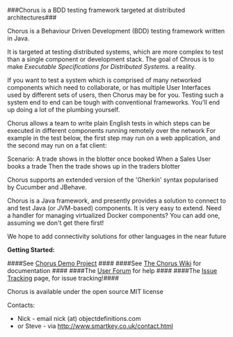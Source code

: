 ###Chorus is a BDD testing framework targeted at distributed architectures###

Chorus is a Behaviour Driven Development (BDD) testing framework written in Java.

It is targeted at testing distributed systems, which are more complex to test than a single component or development stack. 
The goal of Chrous is to make _Executable Specifications for Distributed Systems._ a reality.

If you want to test a system which is comprised of many networked components which need to collaborate, or has multiple User Interfaces used by different sets of users, then Chorus may be for you. Testing such a system end to end can be tough with conventional frameworks. You'll end up doing a lot of the plumbing yourself.

Chorus allows a team to write plain English tests in which steps can be executed in different components running remotely over the network 
For example in the test below, the first step may run on a web application, and the second may run on a fat client:

Scenario: A trade shows in the blotter once booked
  When a Sales User books a trade
  Then the trade shows up in the traders blotter

Chorus supports an extended version of the 'Gherkin' syntax popularised by Cucumber and JBehave.

Chorus is a Java framework, and presently provides a solution to connect to and test Java (or JVM-based) components.
It is very easy to extend. 
Need a handler for managing virtualized Docker components? You can add one, assuming we don't get there first!

We hope to add connectivity solutions for other languages in the near future

**Getting Started:**

####See [Chorus Demo Project](https://github.com/Chorus-bdd/Chorus-demo) ####
####See [The Chorus Wiki](http://github.com/Chorus-bdd/Chorus/wiki) for documentation ####
####The [User Forum](http://forum.chorusbdd.org/) for help ####
####The [Issue Tracking](https://github.com/Chorus-bdd/Chorus/issues?state=open) page, for issue tracking!####

Chorus is available under the open source MIT license

Contacts:  
 * Nick - email nick (at) objectdefinitions.com  
 * or Steve - via http://www.smartkey.co.uk/contact.html

